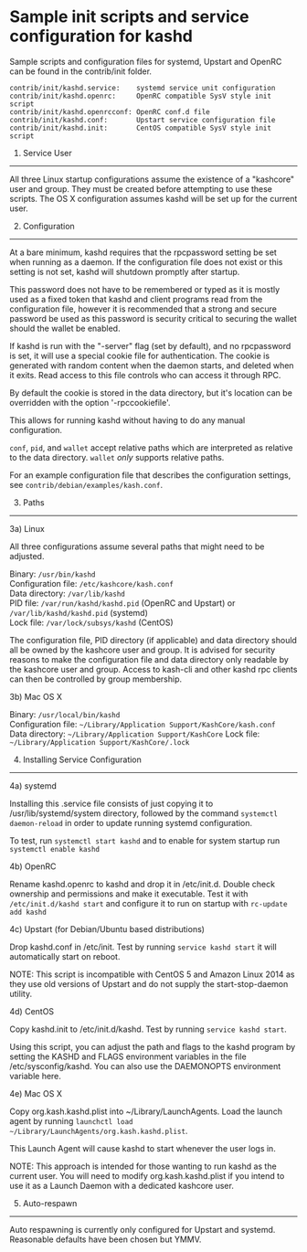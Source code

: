 Sample init scripts and service configuration for kashd
==========================================================

Sample scripts and configuration files for systemd, Upstart and OpenRC
can be found in the contrib/init folder.

    contrib/init/kashd.service:    systemd service unit configuration
    contrib/init/kashd.openrc:     OpenRC compatible SysV style init script
    contrib/init/kashd.openrcconf: OpenRC conf.d file
    contrib/init/kashd.conf:       Upstart service configuration file
    contrib/init/kashd.init:       CentOS compatible SysV style init script

1. Service User
---------------------------------

All three Linux startup configurations assume the existence of a "kashcore" user
and group.  They must be created before attempting to use these scripts.
The OS X configuration assumes kashd will be set up for the current user.

2. Configuration
---------------------------------

At a bare minimum, kashd requires that the rpcpassword setting be set
when running as a daemon.  If the configuration file does not exist or this
setting is not set, kashd will shutdown promptly after startup.

This password does not have to be remembered or typed as it is mostly used
as a fixed token that kashd and client programs read from the configuration
file, however it is recommended that a strong and secure password be used
as this password is security critical to securing the wallet should the
wallet be enabled.

If kashd is run with the "-server" flag (set by default), and no rpcpassword is set,
it will use a special cookie file for authentication. The cookie is generated with random
content when the daemon starts, and deleted when it exits. Read access to this file
controls who can access it through RPC.

By default the cookie is stored in the data directory, but it's location can be overridden
with the option '-rpccookiefile'.

This allows for running kashd without having to do any manual configuration.

`conf`, `pid`, and `wallet` accept relative paths which are interpreted as
relative to the data directory. `wallet` *only* supports relative paths.

For an example configuration file that describes the configuration settings,
see `contrib/debian/examples/kash.conf`.

3. Paths
---------------------------------

3a) Linux

All three configurations assume several paths that might need to be adjusted.

Binary:              `/usr/bin/kashd`  
Configuration file:  `/etc/kashcore/kash.conf`  
Data directory:      `/var/lib/kashd`  
PID file:            `/var/run/kashd/kashd.pid` (OpenRC and Upstart) or `/var/lib/kashd/kashd.pid` (systemd)  
Lock file:           `/var/lock/subsys/kashd` (CentOS)  

The configuration file, PID directory (if applicable) and data directory
should all be owned by the kashcore user and group.  It is advised for security
reasons to make the configuration file and data directory only readable by the
kashcore user and group.  Access to kash-cli and other kashd rpc clients
can then be controlled by group membership.

3b) Mac OS X

Binary:              `/usr/local/bin/kashd`  
Configuration file:  `~/Library/Application Support/KashCore/kash.conf`  
Data directory:      `~/Library/Application Support/KashCore`
Lock file:           `~/Library/Application Support/KashCore/.lock`

4. Installing Service Configuration
-----------------------------------

4a) systemd

Installing this .service file consists of just copying it to
/usr/lib/systemd/system directory, followed by the command
`systemctl daemon-reload` in order to update running systemd configuration.

To test, run `systemctl start kashd` and to enable for system startup run
`systemctl enable kashd`

4b) OpenRC

Rename kashd.openrc to kashd and drop it in /etc/init.d.  Double
check ownership and permissions and make it executable.  Test it with
`/etc/init.d/kashd start` and configure it to run on startup with
`rc-update add kashd`

4c) Upstart (for Debian/Ubuntu based distributions)

Drop kashd.conf in /etc/init.  Test by running `service kashd start`
it will automatically start on reboot.

NOTE: This script is incompatible with CentOS 5 and Amazon Linux 2014 as they
use old versions of Upstart and do not supply the start-stop-daemon utility.

4d) CentOS

Copy kashd.init to /etc/init.d/kashd. Test by running `service kashd start`.

Using this script, you can adjust the path and flags to the kashd program by
setting the KASHD and FLAGS environment variables in the file
/etc/sysconfig/kashd. You can also use the DAEMONOPTS environment variable here.

4e) Mac OS X

Copy org.kash.kashd.plist into ~/Library/LaunchAgents. Load the launch agent by
running `launchctl load ~/Library/LaunchAgents/org.kash.kashd.plist`.

This Launch Agent will cause kashd to start whenever the user logs in.

NOTE: This approach is intended for those wanting to run kashd as the current user.
You will need to modify org.kash.kashd.plist if you intend to use it as a
Launch Daemon with a dedicated kashcore user.

5. Auto-respawn
-----------------------------------

Auto respawning is currently only configured for Upstart and systemd.
Reasonable defaults have been chosen but YMMV.
